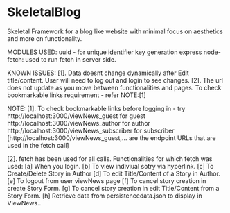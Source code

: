 # SkeletalBlog
Skeletal Framework for a blog like website with minimal focus on aesthetics and more on functionality.

MODULES USED:
uuid - for unique identifier key generation
express
node-fetch: used to run fetch in server side.

KNOWN ISSUES:
[1]. Data doesnt change dynamically after Edit title/content. User will need to log out and login to see changes.
[2]. The url does not update as you move between functionalities and pages. To check bookmarkable links requirement - refer NOTE:[1]

NOTE:
[1]. To check bookmarkable links before logging in - try 
	http://localhost:3000/viewNews_guest for guest
	http://localhost:3000/viewNews_author for author
	http://localhost:3000/viewNews_subscriber for subscriber
[http://localhost:3000/viewNews_guest,... are the endpoint URLs that are used in the fetch call]

[2]. fetch has been used for all calls.
	Functionalities for which fetch was used:
	[a] When you login.
	[b] To view indiviual sotry via hyperlink.
	[c] To Create/Delete Story in Author
	[d] To edit Title/Content of a Story in Author.
	[e] To logout from user viewNews page
	[f] To cancel story creation in create Story Form.
	[g] To cancel story creation in edit Title/Content from a Story Form.
	[h] Retrieve data from persistencedata.json to display in ViewNews..
